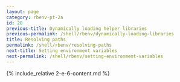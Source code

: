 ```yaml
---
layout: page
category: rbenv-pt-2a
id: 20
previous-title: Dynamically loading helper libraries
previous-permalink: /shell/rbenv/dynamically-loading-libraries
title: Resolving paths
permalink: /shell/rbenv/resolving-paths
next-title: Setting environment variables
next-permalink: /shell/rbenv/setting-environment-variables
---
```


{% include_relative 2-e-6-content.md %}
